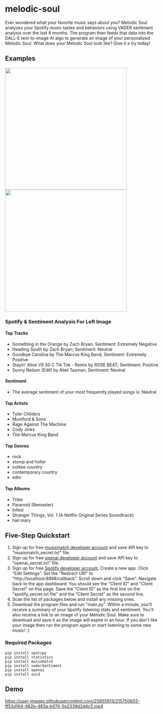 # melodic-soul
Ever wondered what your favorite music says about you? Melodic Soul analyzes your Spotify music tastes and behaviors using VADER sentiment analysis over the last 6 months. The program then feeds that data into the DALL-E text-to-image AI algo to generate an image of your personalized Melodic Soul. What does your Melodic Soul look like? Give it a try today!

## Examples
<p float="left">
  <img src="https://user-images.githubusercontent.com/25855913/215732211-30a7cbeb-14a4-4777-83f0-91b68e93061d.png" width="400" height="400">
  <img src="https://user-images.githubusercontent.com/25855913/215731379-6fa5d344-1852-43f9-8dfe-7ff0197d9e21.png" width="400" height="400">
</p>

### Spotify & Sentiment Analysis For Left Image

#### Top Tracks
- Something in the Orange by Zach Bryan;	 Sentiment: Extremely Negative
- Heading South by Zach Bryan;		 Sentiment: Neutral
- Goodbye Carolina by The Marcus King Band;		 Sentiment: Extremely Positive
- Stayin' Alive VS 50 C Tik Tok - Remix by ROSE BEAT;		 Sentiment: Positive
- Sunny Nelson (Edit) by Abel Tasman;		 Sentiment: Neutral

#### Sentiment
- The average sentiment of your most frequently played songs is: Neutral

#### Top Artists
- Tyler Childers
- Mumford & Sons
- Rage Against The Machine
- Cody Jinks
- The Marcus King Band

#### Top Genres
- rock
- stomp and holler
- outlaw country
- contemporary country
- edm

#### Top Albums
- Tribe
- Paranoid (Remaster)
- Infest
- Stranger Things, Vol. 1 (A Netflix Original Series Soundtrack)
- hail mary

## Five-Step Quickstart
1. Sign up for free [musixmatch developer account](https://developer.musixmatch.com/plans) and save API key to "musixmatch_secret.txt" file.
2. Sign up for free [openai developer account](https://openai.com/api/) and save API key to "openai_secret.txt" file.
3. Sign up for free [Spotify developer account](https://developer.spotify.com/). Create a new app. Click "Edit Settings". Set the "Redirect URI" to "http://localhost:8888/callback". Scroll down and click "Save". Navigate back to the app dashboard. You should see the "Client ID" and "Client Secret" on this page. Save the "Client ID" as the first line on the "spotify_secret.txt file" and the "Client Secret" as the second line.
4. Scan the list of packages below and install any missing ones.
5. Download the program files and run "main.py". Within a minute, you'll receive a summary of your Spotify listening stats and sentiment. You'll also receive a link to an image of your Melodic Soul. Make sure to download and save it as the image will expire in an hour. If you don't like your image then run the program again or start listening to some new music! :)

### Required Packages
```
pip install spotipy
pip install statistics
pip install musixmatch
pip install vaderSentiment
pip install openai
pip install uuid
```
## Demo

https://user-images.githubusercontent.com/25855913/215750602-ff53d164-482b-483a-b074-5e2339d2d4c5.mp4
